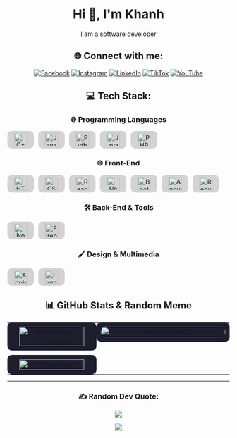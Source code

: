 <div align="center">

# Hi 👋, I'm Khanh  
I am a software developer


## 🌐 Connect with me:
[![Facebook](https://img.shields.io/badge/Facebook-%231877F2.svg?style=for-the-badge&logo=Facebook&logoColor=white)](https://facebook.com/www.facebook.com) 
[![Instagram](https://img.shields.io/badge/Instagram-%23E4405F.svg?style=for-the-badge&logo=Instagram&logoColor=white)](https://www.instagram.com/jkhanhdev.0pro/) 
[![LinkedIn](https://img.shields.io/badge/LinkedIn-%230077B5.svg?style=for-the-badge&logo=linkedin&logoColor=white)](https://linkedin.com/in/huu-khanh-duong-41284925a) 
[![TikTok](https://img.shields.io/badge/TikTok-%23000000.svg?style=for-the-badge&logo=TikTok&logoColor=white)](https://www.tiktok.com/@jkhanhdev.nopro) 
[![YouTube](https://img.shields.io/badge/YouTube-%23FF0000.svg?style=for-the-badge&logo=YouTube&logoColor=white)](https://www.youtube.com/@yardermusic5924)



## 💻 Tech Stack:

### 🌐 Programming Languages
<div style="display: flex; flex-wrap: wrap; gap: 10px;">
  <div style="background-color: lightgrey; border-radius: 10px; padding: 5px 15px; display: flex; align-items: center; justify-content: center;">
    <img src="https://cdn.jsdelivr.net/gh/devicons/devicon/icons/cplusplus/cplusplus-original.svg" alt="C++" width="30px" height="30px">
  </div>
  <div style="background-color: lightgrey; border-radius: 10px; padding: 5px 15px; display: flex; align-items: center; justify-content: center;">
    <img src="https://cdn.jsdelivr.net/gh/devicons/devicon/icons/java/java-original.svg" alt="Java" width="30px" height="30px">
  </div>
  <div style="background-color: lightgrey; border-radius: 10px; padding: 5px 15px; display: flex; align-items: center; justify-content: center;">
    <img src="https://cdn.jsdelivr.net/gh/devicons/devicon/icons/python/python-original.svg" alt="Python" width="30px" height="30px">
  </div>
  <div style="background-color: lightgrey; border-radius: 10px; padding: 5px 15px; display: flex; align-items: center; justify-content: center;">
    <img src="https://cdn.jsdelivr.net/gh/devicons/devicon/icons/javascript/javascript-original.svg" alt="JavaScript" width="30px" height="30px">
  </div>
  <div style="background-color: lightgrey; border-radius: 10px; padding: 5px 15px; display: flex; align-items: center; justify-content: center;">
    <img src="https://cdn.jsdelivr.net/gh/devicons/devicon/icons/php/php-original.svg" alt="PHP" width="30px" height="30px">
  </div>
</div>

### 🌐 Front-End
<div style="display: flex; flex-wrap: wrap; gap: 10px;">
  <div style="background-color: lightgrey; border-radius: 10px; padding: 5px 15px; display: flex; align-items: center; justify-content: center;">
    <img src="https://cdn.jsdelivr.net/gh/devicons/devicon/icons/html5/html5-original.svg" alt="HTML5" width="30px" height="30px">
  </div>
  <div style="background-color: lightgrey; border-radius: 10px; padding: 5px 15px; display: flex; align-items: center; justify-content: center;">
    <img src="https://cdn.jsdelivr.net/gh/devicons/devicon/icons/css3/css3-original.svg" alt="CSS3" width="30px" height="30px">
  </div>
  <div style="background-color: lightgrey; border-radius: 10px; padding: 5px 15px; display: flex; align-items: center; justify-content: center;">
    <img src="https://cdn.jsdelivr.net/gh/devicons/devicon/icons/react/react-original.svg" alt="React" width="30px" height="30px">
  </div>
  <div style="background-color: lightgrey; border-radius: 10px; padding: 5px 15px; display: flex; align-items: center; justify-content: center;">
    <img src="https://cdn.jsdelivr.net/gh/devicons/devicon/icons/nextjs/nextjs-original-wordmark.svg" alt="Next.js" width="30px" height="30px">
  </div>
  <div style="background-color: lightgrey; border-radius: 10px; padding: 5px 15px; display: flex; align-items: center; justify-content: center;">
    <img src="https://cdn.jsdelivr.net/gh/devicons/devicon/icons/bootstrap/bootstrap-original.svg" alt="Bootstrap" width="30px" height="30px">
  </div>
  <div style="background-color: lightgrey; border-radius: 10px; padding: 5px 15px; display: flex; align-items: center; justify-content: center;">
    <img src="https://cdn.jsdelivr.net/gh/devicons/devicon/icons/angularjs/angularjs-original.svg" alt="Angular.js" width="30px" height="30px">
  </div>
  <div style="background-color: lightgrey; border-radius: 10px; padding: 5px 15px; display: flex; align-items: center; justify-content: center;">
    <img src="https://cdn.jsdelivr.net/gh/devicons/devicon/icons/redux/redux-original.svg" alt="Redux" width="30px" height="30px">
  </div>
</div>

### 🛠 Back-End & Tools
<div style="display: flex; flex-wrap: wrap; gap: 10px;">
  <div style="background-color: lightgrey; border-radius: 10px; padding: 5px 15px; display: flex; align-items: center; justify-content: center;">
    <img src="https://cdn.jsdelivr.net/gh/devicons/devicon/icons/nodejs/nodejs-original.svg" alt="Node.js" width="30px" height="30px">
  </div>
  <div style="background-color: lightgrey; border-radius: 10px; padding: 5px 15px; display: flex; align-items: center; justify-content: center;">
    <img src="https://cdn.jsdelivr.net/gh/devicons/devicon/icons/firebase/firebase-plain.svg" alt="Firebase" width="30px" height="30px">
  </div>
</div>

### 🖌 Design & Multimedia
<div style="display: flex; flex-wrap: wrap; gap: 10px;">
  <div style="background-color: lightgrey; border-radius: 10px; padding: 5px 15px; display: flex; align-items: center; justify-content: center;">
    <img src="https://cdn.jsdelivr.net/gh/devicons/devicon/icons/photoshop/photoshop-line.svg" alt="Adobe Photoshop" width="30px" height="30px">
  </div>
  <div style="background-color: lightgrey; border-radius: 10px; padding: 5px 15px; display: flex; align-items: center; justify-content: center;">
    <img src="https://cdn.jsdelivr.net/gh/devicons/devicon/icons/figma/figma-original.svg" alt="Figma" width="30px" height="30px">
  </div>
</div>



<div align="center">

## 📊 GitHub Stats & Random Meme


<table style="width:100%; table-layout:fixed; border-spacing:0; margin:0; padding:0;">
  <tr>
    <!-- Left Column: Most Used Languages and GitHub Stats -->
    <td style="width:40%; vertical-align:top; text-align:center; padding:0; margin:0;">
      <div style="background-color:#1e1e2e; border-radius:10px; padding:10px; margin:0;">
        <img src="https://github-readme-stats.vercel.app/api/top-langs/?username=HKhanhDuong&theme=radical&hide_border=true&layout=compact" 
        alt="Most Used Languages" style="width:90%; height:auto; border-radius:10px;"/>
      </div>
      <div style="background-color:#1e1e2e; border-radius:10px; padding:10px; margin:10px 0 0 0;">
        <img src="https://github-readme-stats.vercel.app/api?username=HKhanhDuong&theme=radical&hide_border=true&include_all_commits=true&count_private=true" 
        alt="GitHub Stats" style="width:90%; height:auto; border-radius:10px;"/>
      </div>
    </td>
    <!-- Right Column: Random Meme -->
    <td style="width:60%; vertical-align:top; text-align:center; padding:0; margin:0;">
      <div style="background-color:#1e1e2e; border-radius:10px; padding:10px; margin:0;">
        <img src="https://file.hstatic.net/200000934893/file/1e97a24e-1adc-11e8-9758-2e995a9a3302.gif" alt="Random Meme" style="width:100%; height:auto; border-radius:10px;"/>
      </div>
    </td>
  </tr>
</table>
</div>


---

### ✍️ Random Dev Quote:
![](https://quotes-github-readme.vercel.app/api?type=horizontal&theme=radical)

[![](https://visitcount.itsvg.in/api?id=HKhanhDuong&icon=0&color=6)](https://visitcount.itsvg.in)

</div>
